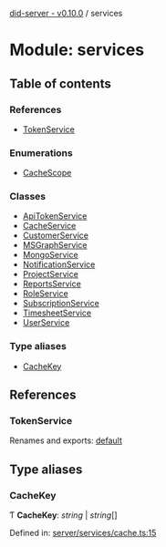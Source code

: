 [did-server - v0.10.0](../README.md) / services

# Module: services

## Table of contents

### References

- [TokenService](services.md#tokenservice)

### Enumerations

- [CacheScope](../enums/services.cachescope.md)

### Classes

- [ApiTokenService](../classes/services.apitokenservice.md)
- [CacheService](../classes/services.cacheservice.md)
- [CustomerService](../classes/services.customerservice.md)
- [MSGraphService](../classes/services.msgraphservice.md)
- [MongoService](../classes/services.mongoservice.md)
- [NotificationService](../classes/services.notificationservice.md)
- [ProjectService](../classes/services.projectservice.md)
- [ReportsService](../classes/services.reportsservice.md)
- [RoleService](../classes/services.roleservice.md)
- [SubscriptionService](../classes/services.subscriptionservice.md)
- [TimesheetService](../classes/services.timesheetservice.md)
- [UserService](../classes/services.userservice.md)

### Type aliases

- [CacheKey](services.md#cachekey)

## References

### TokenService

Renames and exports: [default](../classes/services_oauth.default.md)

## Type aliases

### CacheKey

Ƭ **CacheKey**: *string* \| *string*[]

Defined in: [server/services/cache.ts:15](https://github.com/Puzzlepart/did/blob/dev/server/services/cache.ts#L15)
